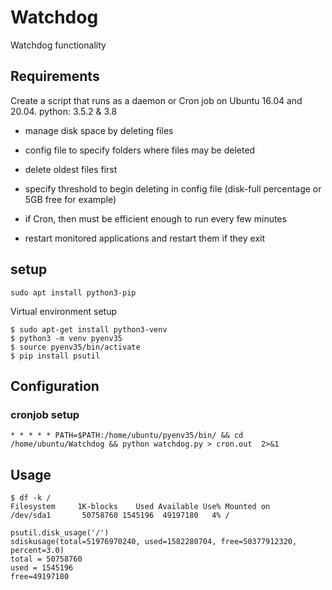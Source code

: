 # Watchdog
Watchdog functionality 

## Requirements
Create a script that runs as a daemon or Cron job on Ubuntu 16.04 and 20.04.
python: 3.5.2 & 3.8

- manage disk space by deleting files
- config file to specify folders where files may be deleted
- delete oldest files first
- specify threshold to begin deleting in config file (disk-full percentage or 5GB free for example)
- if Cron, then must be efficient enough to run every few minutes

- restart monitored applications and restart them if they exit 

## setup
```
sudo apt install python3-pip
```
Virtual environment setup
```
$ sudo apt-get install python3-venv
$ python3 -m venv pyenv35
$ source pyenv35/bin/activate
$ pip install psutil
```
## Configuration

### cronjob setup
```
* * * * * PATH=$PATH:/home/ubuntu/pyenv35/bin/ && cd /home/ubuntu/Watchdog && python watchdog.py > cron.out  2>&1
```
## Usage
```
$ df -k /
Filesystem     1K-blocks    Used Available Use% Mounted on
/dev/sda1       50758760 1545196  49197180   4% /

psutil.disk_usage('/')
sdiskusage(total=51976970240, used=1582280704, free=50377912320, percent=3.0)
total = 50758760
used = 1545196
free=49197180
```